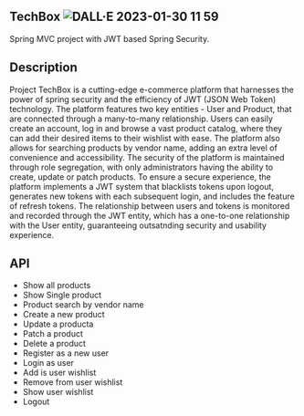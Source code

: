 

## TechBox ![DALL·E 2023-01-30 11 59](https://user-images.githubusercontent.com/55769297/215400852-a1e559c0-d186-4c50-905a-5f944a016513.png)

Spring MVC project with JWT based Spring Security. 
## Description
Project TechBox is a cutting-edge e-commerce platform that harnesses the power of spring security and the efficiency of JWT (JSON Web Token) technology. The platform features two key entities - User and Product, that are connected through a many-to-many relationship. Users can easily create an account, log in and browse a vast product catalog, where they can add their desired items to their wishlist with ease. The platform also allows for searching products by vendor name, adding an extra level of convenience and accessibility. The security of the platform is maintained through role segregation, with only administrators having the ability to create, update or patch products. To ensure a secure experience, the platform implements a JWT system that blacklists tokens upon logout, generates new tokens with each subsequent login, and includes the feature of refresh tokens. The relationship between users and tokens is monitored and recorded through the JWT entity, which has a one-to-one relationship with the User entity, guaranteeing outsatnding security and usability experience.
## API
- Show all products
- Show Single product
- Product search by vendor name
- Create a new product
- Update a producta
- Patch a product
- Delete a product
- Register as a new user
- Login as user
- Add is user wishlist
- Remove from user wishlist
- Show user wishlist
- Logout
